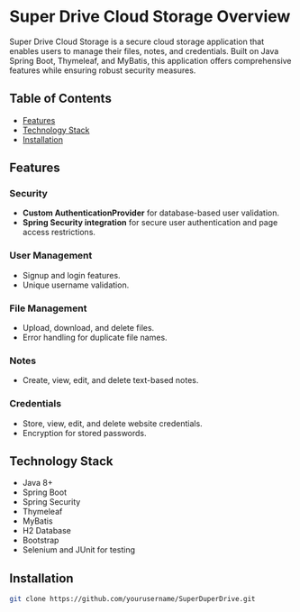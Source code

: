 # Super Drive Cloud Storage Overview

Super Drive Cloud Storage is a secure cloud storage application that enables users to manage their files, notes, and credentials. Built on Java Spring Boot, Thymeleaf, and MyBatis, this application offers comprehensive features while ensuring robust security measures.

## Table of Contents

- [Features](#features)
- [Technology Stack](#technology-stack)
- [Installation](#installation)



## Features

### Security

- **Custom AuthenticationProvider** for database-based user validation.
- **Spring Security integration** for secure user authentication and page access restrictions.

### User Management

- Signup and login features.
- Unique username validation.

### File Management

- Upload, download, and delete files.
- Error handling for duplicate file names.

### Notes

- Create, view, edit, and delete text-based notes.

### Credentials

- Store, view, edit, and delete website credentials.
- Encryption for stored passwords.

## Technology Stack

- Java 8+
- Spring Boot
- Spring Security
- Thymeleaf
- MyBatis
- H2 Database
- Bootstrap
- Selenium and JUnit for testing

## Installation

```bash
git clone https://github.com/yourusername/SuperDuperDrive.git



